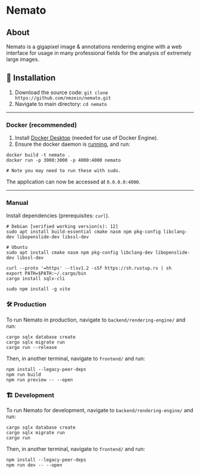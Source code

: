 # Nemato

## About

Nemato is a gigapixel image & annotations rendering engine with a web interface for usage in many professional fields for the analysis of extremely large images.

## 💽 Installation

1. Download the source code: `git clone https://github.com/nmzein/nemato.git`
2. Navigate to main directory: `cd nemato`

---

### Docker (recommended)

1. Install [Docker Desktop](https://docs.docker.com/desktop/) (needed for use of Docker Engine).
2. Ensure the docker daemon is [running](https://docs.docker.com/config/daemon/start/), and run:

```
docker build -t nemato .
docker run -p 3000:3000 -p 4000:4000 nemato

# Note you may need to run these with sudo.
```

The application can now be accessed at `0.0.0.0:4000`.

---

### Manual

Install dependencies (prerequisites: `curl`).

```
# Debian [verified working version(s): 12]
sudo apt install build-essential cmake nasm npm pkg-config libclang-dev libopenslide-dev libssl-dev

# Ubuntu
sudo apt install cmake nasm npm pkg-config libclang-dev libopenslide-dev libssl-dev
```

```
curl --proto '=https' --tlsv1.2 -sSf https://sh.rustup.rs | sh
export PATH=$PATH:~/.cargo/bin
cargo install sqlx-cli

sudo npm install -g vite
```

### 🛠️ Production

To run Nemato in production, navigate to `backend/rendering-engine/` and run:

```
cargo sqlx database create
cargo sqlx migrate run
cargo run --release
```

Then, in another terminal, navigate to `frontend/` and run:

```
npm install --legacy-peer-deps
npm run build
npm run preview -- --open
```

### 🏗️ Development

To run Nemato for development, navigate to `backend/rendering-engine/` and run:

```
cargo sqlx database create
cargo sqlx migrate run
cargo run
```

Then, in another terminal, navigate to `frontend/` and run:

```
npm install --legacy-peer-deps
npm run dev -- --open
```

